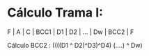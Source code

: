 # Cálculo Trama I: 

F | A | C | BCC1 | D1 | D2 | ... | Dw | BCC2 | F

Cálculo BCC2 : ((((D1 ^ D2)^D3)^D4) (....) ^ Dw)
